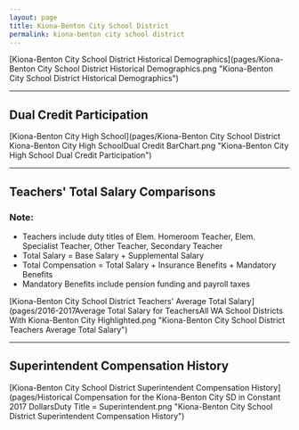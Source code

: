 ```yaml
---
layout: page
title: Kiona-Benton City School District
permalink: kiona-benton city school district
---
```



[Kiona-Benton City School District Historical Demographics](pages/Kiona-Benton City School District Historical Demographics.png "Kiona-Benton City School District Historical Demographics")

___

## Dual Credit Participation

[Kiona-Benton City High School](pages/Kiona-Benton City School District Kiona-Benton City High SchoolDual Credit BarChart.png "Kiona-Benton City High School Dual Credit Participation")


___

## Teachers' Total Salary Comparisons
### Note:
- Teachers include duty titles of Elem. Homeroom Teacher, Elem. Specialist Teacher, Other Teacher, Secondary Teacher
- Total Salary = Base Salary + Supplemental Salary
- Total Compensation = Total Salary + Insurance Benefits + Mandatory Benefits
- Mandatory Benefits include pension funding and payroll taxes

[Kiona-Benton City School District Teachers' Average Total Salary](pages/2016-2017Average Total Salary for TeachersAll WA School Districts With Kiona-Benton City Highlighted.png "Kiona-Benton City School District Teachers Average Total Salary")


___

## Superintendent Compensation History

[Kiona-Benton City School District Superintendent Compensation History](pages/Historical Compensation for the Kiona-Benton City SD in Constant 2017 DollarsDuty Title = Superintendent.png "Kiona-Benton City School District Superintendent Compensation History")

